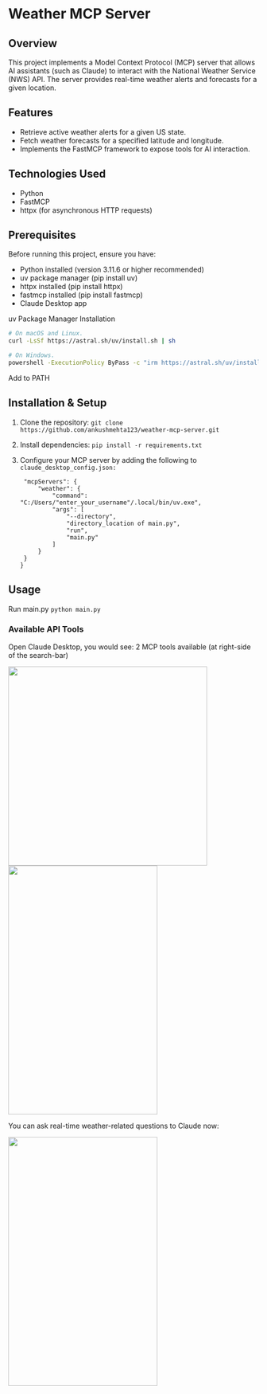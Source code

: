 # Weather MCP Server

## Overview

This project implements a Model Context Protocol (MCP) server that allows AI assistants (such as Claude) to interact with the National Weather Service (NWS) API. The server provides real-time weather alerts and forecasts for a given location.

## Features

- Retrieve active weather alerts for a given US state.
- Fetch weather forecasts for a specified latitude and longitude.
- Implements the FastMCP framework to expose tools for AI interaction.

## Technologies Used

- Python
- FastMCP
- httpx (for asynchronous HTTP requests)

## Prerequisites

Before running this project, ensure you have:

- Python installed (version 3.11.6 or higher recommended)
- uv package manager (pip install uv)
- httpx installed (pip install httpx)
- fastmcp installed (pip install fastmcp)
- Claude Desktop app

uv Package Manager Installation 
```bash
# On macOS and Linux.
curl -LsSf https://astral.sh/uv/install.sh | sh
```

```bash
# On Windows.
powershell -ExecutionPolicy ByPass -c "irm https://astral.sh/uv/install.ps1 | iex"
```
Add to PATH

## Installation & Setup

1. Clone the repository:
   `git clone https://github.com/ankushmehta123/weather-mcp-server.git`

3. Install dependencies:
   `pip install -r requirements.txt`

5. Configure your MCP server by adding the following to
   ```claude_desktop_config.json:```
   ```{
    "mcpServers": {
        "weather": {
            "command": "C:/Users/"enter_your_username"/.local/bin/uv.exe",
            "args": [
                "--directory",
                "directory_location of main.py",
                "run",
                "main.py"
            ]
        }
    }
   }

## Usage

Run main.py
```python main.py```

### Available API Tools

Open Claude Desktop, you would see: 2 MCP tools available (at right-side of the search-bar)

<img src="https://github.com/user-attachments/assets/d3d2a756-a416-4236-99f8-21884139fc03" height="400px" width=auto />
<br>
<img src="https://github.com/user-attachments/assets/459d881b-47c8-4b9a-9ede-a270c21d54e7" height="500px" width="300px" />

<p>You can ask real-time weather-related questions to Claude now:</p>

<img src="https://github.com/user-attachments/assets/dba04376-f3ca-479a-81d8-8671df29d60d" height="500px" width="300px" />



